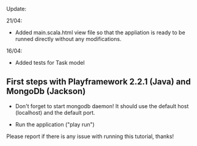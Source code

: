 Update:

21/04:
- Added main.scala.html view file so that the appliation is ready to be runned directly without any modifications.

16/04:
- Added tests for Task model

First steps with Playframework 2.2.1 (Java) and MongoDb (Jackson)
--------------------------------------------------

* Don't forget to start mongodb daemon! It should use the default host (localhost) and the default port.

* Run the application ("play run")

Please report if there is any issue with running this tutorial, thanks!
